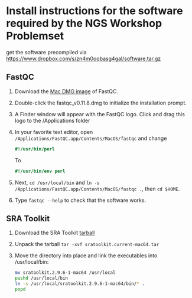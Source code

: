 Install instructions for the software required by the NGS Workshop Problemset
==============================================

get the software precompiled via https://www.dropbox.com/s/zn4m0oqbasg4gal/software.tar.gz


FastQC
------
1. Download the [Mac DMG image](https://www.bioinformatics.babraham.ac.uk/projects/fastqc/fastqc_v0.11.8.dmg) of FastQC.

2. Double-click the fastqc_v0.11.8.dmg to initialize the installation prompt.

3. A Finder window will appear with the FastQC logo. Click and drag this logo to the /Applications folder

4. In your favorite text editor, open `/Applications/FastQC.app/Contents/MacOS/fastqc` and change
   ```perl
   #!/usr/bin/perl
   ```
   To
   ```perl
   #!/usr/bin/env perl
   ```

5. Next, `cd /usr/local/bin` and `ln -s /Applications/FastQC.app/Contents/MacOS/fastqc .`, then `cd $HOME`.

6. Type `fastqc --help` to check that the software works.


SRA Toolkit
-----------
1. Download the SRA Toolkit [tarball](https://ftp-trace.ncbi.nlm.nih.gov/sra/sdk/current/sratoolkit.current-mac64.tar.gz)

2. Unpack the tarball `tar -xvf sratoolkit.current-mac64.tar`

3. Move the directory into place and link the executables into /usr/local/bin:
   ```bash
   mv sratoolkit.2.9.6-1-mac64 /usr/local
   pushd /usr/local/bin
   ln -s /usr/local/sratoolkit.2.9.6-1-mac64/bin/* .
   popd
   ```


